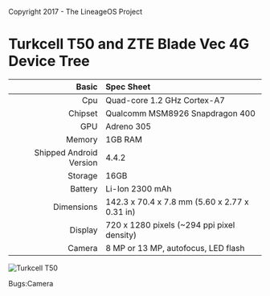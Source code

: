 Copyright 2017 - The LineageOS Project

Turkcell T50 and ZTE Blade Vec 4G Device Tree
=====================================

Basic   | Spec Sheet
-------:|:-------------------------
Cpu     | Quad-core 1.2 GHz Cortex-A7
Chipset | Qualcomm MSM8926 Snapdragon 400
GPU     | Adreno 305
Memory  | 1GB RAM
Shipped Android Version | 4.4.2
Storage | 16GB
Battery | Li-Ion 2300 mAh
Dimensions | 142.3 x 70.4 x 7.8 mm (5.60 x 2.77 x 0.31 in)
Display | 720 x 1280 pixels (~294 ppi pixel density)
Camera  | 8 MP or 13 MP, autofocus, LED flash


![Turkcell T50](http://webrazzi.com/wp-content/uploads/2014/05/turkcell-t50-turkcell-akilli-telefon-2.jpg "ZTE Blade Vec 4G")

Bugs:Camera
